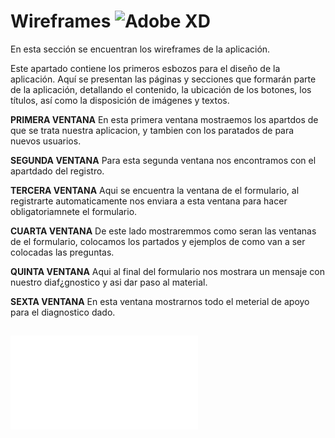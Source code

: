 # Wireframes  ![Adobe XD](https://img.shields.io/badge/Adobe%20XD-470137?style=for-the-badge&logo=Adobe%20XD&logoColor=#FF61F6)
En esta sección se encuentran los wireframes de la aplicación.

Este apartado contiene los primeros esbozos para el diseño de la aplicación. Aquí se presentan las páginas y secciones que formarán parte de la aplicación, detallando el contenido, la ubicación de los botones, los títulos, así como la disposición de imágenes y textos.

**PRIMERA VENTANA**
En esta primera ventana mostraemos los apartdos de que se trata nuestra aplicacion, y tambien con los paratados de para nuevos usuarios. 

**SEGUNDA VENTANA**
Para esta segunda ventana nos encontramos con el apartdado del registro.

**TERCERA VENTANA**
Aqui se encuentra la ventana de el formulario, al registrarte automaticamente nos enviara a esta ventana para hacer obligatoriamnete el formulario.

**CUARTA VENTANA**
De este lado mostraremmos como seran las ventanas de el formulario, colocamos los partados y ejemplos de como van a ser colocadas las preguntas.

**QUINTA VENTANA**
Aqui al final del formulario nos mostrara un mensaje con nuestro diaf¿gnostico y asi dar paso al material.

**SEXTA VENTANA**
En esta ventana mostrarnos todo el meterial de apoyo para el diagnostico dado.



![Wireframe](/FrontEnd/Assets/Wireframes.pdf)
---


